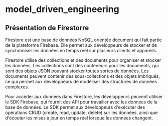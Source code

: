 # model_driven_engineering

## Présentation de Firestorre

Firestore est une base de données NoSQL orientée document qui fait partie de la plateforme Firebase. Elle permet aux développeurs de stocker et de synchroniser les données en temps réel sur plusieurs clients et appareils.

Firestore utilise des collections et des documents pour organiser et stocker les données. Les collections sont des conteneurs pour les documents, qui sont des objets JSON pouvant stocker toutes sortes de données. Les documents peuvent contenir des sous-collections et des objets imbriqués, ce qui permet aux développeurs de modéliser des structures de données complexes.

Pour accéder aux données dans Firestore, les développeurs peuvent utiliser le SDK Firebase, qui fournit des API pour travailler avec les données de la base de données. Le SDK permet aux développeurs d'exécuter des opérations CRUD (create, read, update, delete) sur les données, ainsi que d'écouter les mises à jour en temps réel lorsque les données changent.

